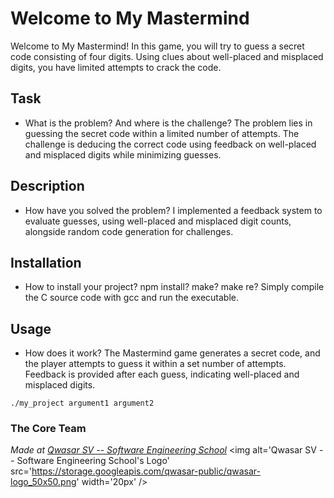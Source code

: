 # Welcome to My Mastermind
Welcome to My Mastermind! In this game, you will try to guess a secret code consisting of four digits.
Using clues about well-placed and misplaced digits, you have limited attempts to crack the code.

## Task
- What is the problem? And where is the challenge?
The problem lies in guessing the secret code within a limited number of attempts.
The challenge is deducing the correct code using feedback on well-placed and misplaced
digits while minimizing guesses.

## Description
- How have you solved the problem?
I implemented a feedback system to evaluate guesses, using well-placed and misplaced digit counts,
alongside random code generation for challenges.

## Installation
- How to install your project? npm install? make? make re?
Simply compile the C source code with gcc and run the executable.

## Usage
- How does it work?
The Mastermind game generates a secret code, and the player attempts to guess it within a set number of attempts.
Feedback is provided after each guess, indicating well-placed and misplaced digits.
```
./my_project argument1 argument2
```

### The Core Team


<span><i>Made at <a href='https://qwasar.io'>Qwasar SV -- Software Engineering School</a></i></span>
<span><img alt='Qwasar SV -- Software Engineering School's Logo' src='https://storage.googleapis.com/qwasar-public/qwasar-logo_50x50.png' width='20px' /></span>
